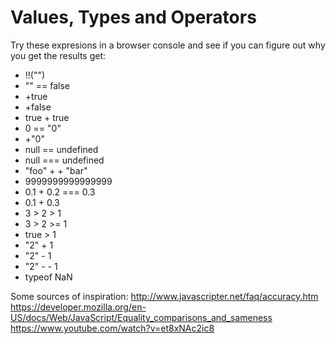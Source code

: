 # Values, Types and Operators

Try these expresions in a browser console and see if you can figure out why you get the results get:

* !!("")
* "" == false
* +true
* +false
* true + true
* 0 == "0"
* +"0"
* null == undefined
* null === undefined
* "foo" + + "bar"
* 9999999999999999
* 0.1 + 0.2 === 0.3
* 0.1 + 0.3
* 3 > 2 > 1
* 3 > 2 >= 1
* true > 1
* "2" + 1
* "2" - 1
* "2" -  - 1
* typeof NaN

Some sources of inspiration:
http://www.javascripter.net/faq/accuracy.htm
https://developer.mozilla.org/en-US/docs/Web/JavaScript/Equality_comparisons_and_sameness
https://www.youtube.com/watch?v=et8xNAc2ic8